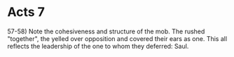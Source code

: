 # Acts 7


57-58) Note the cohesiveness and structure of the mob.
The rushed "together", the yelled over opposition and covered their ears as one.
This all reflects the leadership of the one to whom they deferred: Saul.
